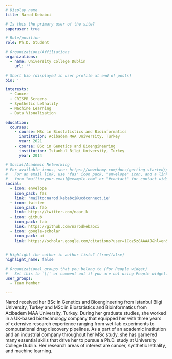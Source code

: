 ```yaml
---
# Display name
title: Narod Kebabci

# Is this the primary user of the site?
superuser: true

# Role/position
role: Ph.D. Student

# Organizations/Affiliations
organizations:
  - name: University College Dublin
    url: ''

# Short bio (displayed in user profile at end of posts)
bio: ''

interests:
  - Cancer
  - CRISPR Screens
  - Synthetic Lethality
  - Machine Learning
  - Data Visualisation

education:
  courses:
    - course: MSc in Biostatistics and Bioinformatics
      institution: Acibadem MAA University, Turkey
      year: 2021
    - course: BSc in Genetics and Bioengineering
      institution: Istanbul Bilgi University, Turkey
      year: 2014

# Social/Academic Networking
# For available icons, see: https://wowchemy.com/docs/getting-started/page-builder/#icons
#   For an email link, use "fas" icon pack, "envelope" icon, and a link in the
#   form "mailto:your-email@example.com" or "#contact" for contact widget.
social:
  - icon: envelope
    icon_pack: fas
    link: 'mailto:narod.kebabci@ucdconnect.ie'
  - icon: twitter
    icon_pack: fab
    link: https://twitter.com/naar_k
  - icon: github
    icon_pack: fab
    link: https://github.com/narodkebabci
  - icon: google-scholar
    icon_pack: ai
    link: https://scholar.google.com/citations?user=1Coz5z8AAAAJ&hl=en&authuser=1
  
  
# Highlight the author in author lists? (true/false)
highlight_name: false

# Organizational groups that you belong to (for People widget)
#   Set this to `[]` or comment out if you are not using People widget.
user_groups:
  - Team Member

---
```


Narod received her BSc in Genetics and Bioengineering from Istanbul Bilgi University, Turkey and MSc in Biostatistics and Bioinformatics from Acibadem MAA University, Turkey. During her graduate studies, she worked in a UK-based biotechnology company that equipped her with three years of extensive research experience ranging from wet-lab experiments to computational drug discovery pipelines. As a part of an academic institution and an industrial company throughout her MSc study, she has garnered many essential skills that drive her to pursue a Ph.D. study at University College Dublin. Her research areas of interest are cancer, synthetic lethality, and machine learning.
